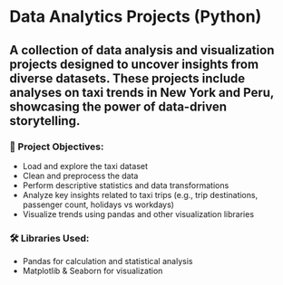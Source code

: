 # Data Analytics Projects (Python)

## A collection of data analysis and visualization projects designed to uncover insights from diverse datasets. These projects include analyses on taxi trends in New York and Peru, showcasing the power of data-driven storytelling.

### 📌 Project Objectives:
- Load and explore the taxi dataset
- Clean and preprocess the data
- Perform descriptive statistics and data transformations
- Analyze key insights related to taxi trips (e.g., trip destinations, passenger count, holidays vs workdays)
- Visualize trends using pandas and other visualization libraries

### 🛠️ Libraries Used:

- Pandas for calculation and statistical analysis
- Matplotlib & Seaborn for visualization
